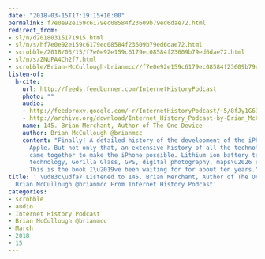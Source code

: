 ```yaml
---
date: "2018-03-15T17:19:15+10:00"
permalink: f7e0e92e159c6179ec08584f23609b79ed6dae72.html
redirect_from:
- sl/n/d20180315171915.html
- sl/n/s/hf7e0e92e159c6179ec08584f23609b79ed6dae72.html
- scrobble/2018/03/15/f7e0e92e159c6179ec08584f23609b79ed6dae72.html
- sl/n/s/ZNUPA4Ch2f7.html
- scrobble/Brian-McCullough-brianmcc//f7e0e92e159c6179ec08584f23609b79ed6dae72.html
listen-of:
  h-cite:
    url: http://feeds.feedburner.com/InternetHistoryPodcast
    photo: ""
    audio:
    - http://feedproxy.google.com/~r/InternetHistoryPodcast/~5/8fJy1G63JNM/145._Brian_Merchant_Author_of_The_One_Device.mp3
    - http://archive.org/download/Internet_History_Podcast-by-Brian_McCullough/145_Brian_Merchant_Author_of_The_One_Device.mp3
    name: 145. Brian Merchant, Author of The One Device
    author: Brian McCullough @brianmcc
    content: "Finally! A detailed history of the development of the iPhone inside
      Apple. But not only that, an extensive history of all the technologies that
      came together to make the iPhone possible. Lithium ion battery technology, touchscreen
      technology, Gorilla Glass, GPS, digital photography, maps\u2026 everything.
      This is the book I\u2019ve been waiting for for about ten years."
title: ' \ud83c\udfa7 Listened to 145. Brian Merchant, Author of The One Device by
  Brian McCullough @brianmcc From Internet History Podcast'
categories:
- scrobble
- audio
- Internet History Podcast
- Brian McCullough @brianmcc
- March
- 2018
- 15
---
```

